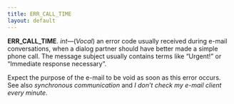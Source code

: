 ```yaml
---
title: ERR_CALL_TIME
layout: default
---
```


__ERR_CALL_TIME__.
_int_—(_Vocal_) an error code usually received during
e-mail conversations, when a dialog partner should have better made a
simple phone call. The message subject usually contains terms like
“Urgent!” or “Immediate response necessary”.

Expect the purpose of the e-mail to be void as soon as this error occurs.
See also _synchronous communication_ and _I don’t check my e-mail client every minute_.
